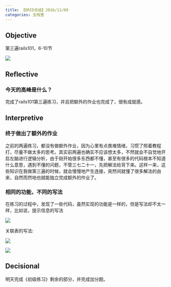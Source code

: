 ```yaml
---
title: 【ORID总结】2016/12/09
categories: 全栈营
---
```


## Objective

第三遍rails101，6-10节

![](http://oggx6lf7f.bkt.clouddn.com/ktbph.png)

## Reflective

### 今天的高峰是什么？

完成了rails101第三遍练习，并且把额外的作业也完成了，很有成就感。

## Interpretive

### 终于做出了额外的作业

之前的两遍练习，都没有做额外作业，因为心里有点畏难情绪，习惯了照着教程打，尽量不做太多的思考。其实前两遍也确实不应该想太多，不然就会不自觉地开启左脑进行逻辑分析，由于刚开始很多东西都不懂，甚至有很多的代码根本不知道什么意思，遇到不懂的问题，不管三七二十一，先把解法给背下来。这样一来，这些知识在我做第三遍的时候，就会慢慢地产生连接，突然间就懂了很多解法的由来，自然而然地也就能独立完成额外的作业了。

### 相同的功能，不同的写法

在练习的过程中，发现了一些代码，虽然实现的功能是一样的，但是写法却不太一样，比如说，提示信息的写法

![](http://oggx6lf7f.bkt.clouddn.com/22dpr.jpg)

关联表的写法:

![](http://oggx6lf7f.bkt.clouddn.com/0mut7.jpg)

![](http://oggx6lf7f.bkt.clouddn.com/t6tv4.jpg)



## Decisional

明天完成《初级练习》剩余的部分，并完成加分题。